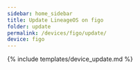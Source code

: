 ```yaml
---
sidebar: home_sidebar
title: Update LineageOS on figo
folder: update
permalink: /devices/figo/update/
device: figo
---
```

{% include templates/device_update.md %}
